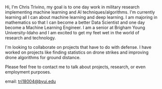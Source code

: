 Hi, I'm Chris Trivino, my goal is to one day work  in military research implementing machine learning and AI techniques/algorithms. I'm currently learning all I can about machine learning and deep learning. I am majoring in mathematics so that I can become a better Data Scientist and one day become a Machine Learning Engineer. I am a senior at Brigham Young University-Idaho and I am excited to get my feet wet in the world of research and technology. 

I'm looking to collaborate on projects that have to do with defense. I have worked on projects like finding statistics on drone strikes and improving drone algorithms for ground distance.

Please feel free to contact me to talk about projects, research, or even employment purposes.

email: tri18004@byui.edu

